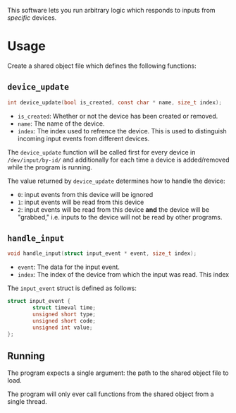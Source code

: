 This software lets you run arbitrary logic which responds to inputs from
*specific* devices.


# Usage

Create a shared object file which defines the following functions:

## `device_update`
```c
int device_update(bool is_created, const char * name, size_t index);
```

 - `is_created`: Whether or not the device has been created or removed.
 - `name`: The name of the device.
 - `index`: The index used to refrence the device. This is used to
    distinguish incoming input events from different devices.

The `device_update` function will be called first for every device in
`/dev/input/by-id/` and additionally for each time a device is added/removed
while the program is running.

The value returned by `device_update` determines how to handle the device:

 - `0`: input events from this device will be ignored
 - `1`: input events will be read from this device
 - `2`: input events will be read from this device **and** the device will be
   "grabbed," i.e. inputs to the device will not be read by other programs.


## `handle_input`
```c
void handle_input(struct input_event * event, size_t index);
```

 - `event`: The data for the input event.
 - `index`: The index of the device from which the input was read. This index
 
The `input_event` struct is defined as follows:

```c
struct input_event {
        struct timeval time;
        unsigned short type;
        unsigned short code;
        unsigned int value;
};
```

## Running
The program expects a single argument: the path to the shared object file to
load.

The program will only ever call functions from the shared object from a single
thread.